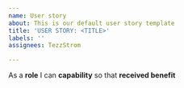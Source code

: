 ```yaml
---
name: User story
about: This is our default user story template
title: 'USER STORY: <TITLE>'
labels: ''
assignees: TezzStrom

---
```


As a **role** I can **capability** so that **received benefit**

